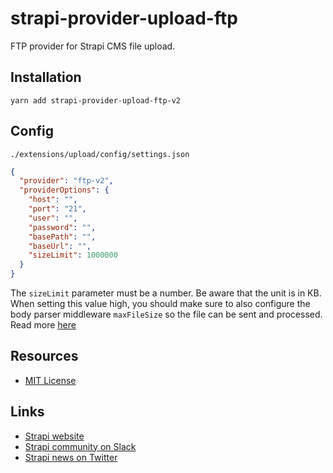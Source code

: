 # strapi-provider-upload-ftp

FTP provider for Strapi CMS file upload.

## Installation

```
yarn add strapi-provider-upload-ftp-v2
```

## Config

`./extensions/upload/config/settings.json`

```json
{
  "provider": "ftp-v2",
  "providerOptions": {
    "host": "",
    "port": "21",
    "user": "",
    "password": "",
    "basePath": "",
    "baseUrl": "",
    "sizeLimit": 1000000
  }
}
```

The `sizeLimit` parameter must be a number. Be aware that the unit is in KB. When setting this value high, you should make sure to also configure the body parser middleware `maxFileSize` so the file can be sent and processed. Read more [here](https://strapi.io/documentation/v3.x/plugins/upload.html#configuration)

## Resources

- [MIT License](LICENSE.md)

## Links

- [Strapi website](http://strapi.io/)
- [Strapi community on Slack](http://slack.strapi.io)
- [Strapi news on Twitter](https://twitter.com/strapijs)
